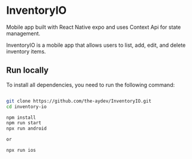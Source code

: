 # InventoryIO

Mobile app built with React Native expo and uses Context Api for state management.

InventoryIO is a mobile app that allows users to list, add, edit, and delete inventory items.

## Run locally

To install all dependencies, you need to run the following command:

```bash

git clone https://github.com/the-aydev/InventoryIO.git
cd inventory-io

npm install
npm run start
npx run android

or

npx run ios

```
